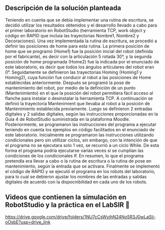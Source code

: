 ## Descripción de la solución planteada
Teniendo en cuenta que se debía implementar una rutina de escritura, se decidió utilizar los resultados obtenidos y el desarrollo llevado a cabo para el primer laboratorio en RobotStudio (herramienta TCP, work object y código en RAPID que incluía las trayectorias Nombre1, Nombre2 y Decoraciones). Una vez implementada la rutina de escritura, se procedió a definir las posiciones de home para esta rutina. La primera posición de home que se programó (Home1) fue la posición inicial del robot (definida por el fabricante), es decir con la articulación 5 rotada 30°, y la segunda posición de home programada (Home2) fue la indicada por el enunciado de este laboratorio, es decir que todos los ángulos articulares del robot eran 0°. Seguidamente se definieron las trayectorias Homing (Homing1 y Homing2), cuya función fue conducir al robot a las posiciones de Home establecidas anteriormente. Después se programó la pose de mantenimiento del robot, por medio de la definición de un punto (Mantenimiento) en el que la posición del robot permitiera fácil acceso al flanche para instalar o desinstalar la herramienta TCP. A continuación se definió la trayectoria Mantenimient que llevaba al robot a la posición de Mantenimiento establecida previamente. Luego se definieron 2 entradas digitales y 2 salidas digitales, según las instrucciones proporcionadas en la Guía 4 de RobotStudio suministrada en la plataforma Moodle. Posteriormente, se programaron las instrucciones del programa a ejecutar teniendo en cuenta los ejemplos en código facilitados en el enunciado de este laboratorio. Inicialmente se programaron las instrucciones utilizando condicionales pero sin utillizar ciclos, sin embargo, con la intención de que el programa no se ejecutara solo 1 vez, se recurrió a un ciclo While. De esta forma el programa podría ejecutarse varias veces si se cumplían las condiciones de los condicionales If.
En resumen, lo que el programa pretendía era llevar a cabo o la rutina de escritura o la rutina de pose en mantenimiento, según la entrada que se activara.
Finalmente se implementó el código de RAPID y se ejecutó el programa en los robots del laboratorio, para lo cual se debieron ajustar los nombres de las entradas y salidas digitales de acuerdo con la dispocnibilidad en cada uno de los robots.

## Videos que contienen la simulación en RobotStudio y la práctica en el LabSIR :movie_camera:
https://drive.google.com/drive/folders/1NU7cCsWyjhN24No5R3J0wLaSlj-oOsbE?usp=drive_link
